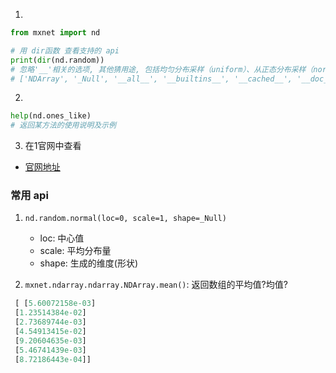 1. 
```py
from mxnet import nd

# 用 dir函数 查看支持的 api
print(dir(nd.random))
# 忽略'__'相关的选项, 其他猜用途, 包括均匀分布采样（uniform）、从正态分布采样（normal）、从泊松分布采样（poisson）等
# ['NDArray', '_Null', '__all__', '__builtins__', '__cached__', '__doc__', '__file__', '__loader__', '__name__', '__package__', '__spec__', '_internal', '_random_helper', 'current_context', 'exponential', 'exponential_like', 'gamma', 'gamma_like', 'generalized_negative_binomial', 'generalized_negative_binomial_like', 'multinomial', 'negative_binomial', 'negative_binomial_like', 'normal', 'normal_like', 'numeric_types', 'poisson', 'poisson_like', 'randint', 'randn', 'shuffle', 'uniform', 'uniform_like']
```


2. 
```py
help(nd.ones_like)
# 返回某方法的使用说明及示例
```

3. 在1官网中查看
* [官网地址](http://mxnet.apache.org)


### 常用 api
1. `nd.random.normal(loc=0, scale=1, shape=_Null)`
   * loc: 中心值
   * scale: 平均分布量
   * shape: 生成的维度(形状)

2. `mxnet.ndarray.ndarray.NDArray.mean()`: 返回数组的平均值?均值?
```py
 [ [5.60072158e-03]
 [1.23514384e-02]
 [2.73689744e-03]
 [4.54913415e-02]
 [9.20604635e-03]
 [5.46741439e-03]
 [8.72186443e-04]]